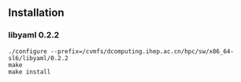 ## Installation

### libyaml 0.2.2

```
./configure --prefix=/cvmfs/dcomputing.ihep.ac.cn/hpc/sw/x86_64-sl6/libyaml/0.2.2
make
make install
```
